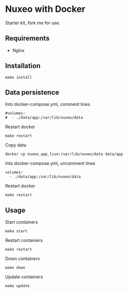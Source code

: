 # Nuxeo with Docker

Starter kit, fork me for use.

## Requirements

 - Nginx

## Installation

    make install

## Data persistence

Into docker-compose.yml, comment lines 

    #volumes:
    #  - ./data/app:/var/lib/nuxeo/data

Restart docker

    make restart

Copy data

    docker cp nuxeo_app_live:/var/lib/nuxeo/data data/app

Into docker-compose.yml, uncomment lines

    volumes:
      - ./data/app:/var/lib/nuxeo/data

Restart docker

    make restart

## Usage

Start containers

    make start

Restart containers

    make restart

Down containers

    make down

Update containers

    make update
